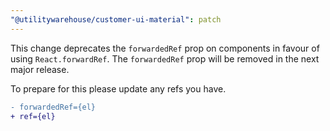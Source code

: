 ```yaml
---
"@utilitywarehouse/customer-ui-material": patch
---
```


This change deprecates the `forwardedRef` prop on components in favour of using
`React.forwardRef`. The `forwardedRef` prop will be removed in the next major
release.

To prepare for this please update any refs you have.

```diff
- forwardedRef={el}
+ ref={el}
```
